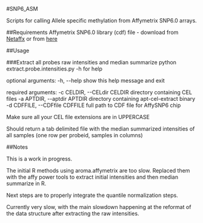 #SNP6_ASM

Scripts for calling Allele specific methylation from Affymetrix SNP6.0 arrays.

##Requirements
Affymetrix SNP6.0 library (cdf) file - download from [Netaffx](http://www.affymetrix.com/analysis/index.affx) or from [here](http://dl.dropboxusercontent.com/u/4253254/resources/SNP6/GenomeWideSNP_6.Full.cdf)

##Usage

###Extract all probes raw intensities and median summarize
python extract.probe.intensities.py -h for help

optional arguments:
  -h, --help            show this help message and exit

required arguments:
  -c CELDIR, --CELdir CELDIR
                        directory containing CEL files
  -a APTDIR, --aptdir APTDIR
                        directory containing apt-cel-extract binary
  -d CDFFILE, --CDFfile CDFFILE
                        full path to CDF file for AffySNP6 chip

Make sure all your CEL file extensions are in UPPERCASE

Should return a tab delimited file with the median summarized intensities of all samples (one row per probeid, samples in columns)

##Notes

This is a work in progress. 

The initial R methods using aroma.affymetrix are too slow. Replaced them with the affy power tools to extract initial intensities and then median summarize in R.
 
Next steps are to properly integrate the quantile normalization steps.





Currently very slow, with the main slowdown happening at the reformat of the data structure after extracting the raw intensities. 
